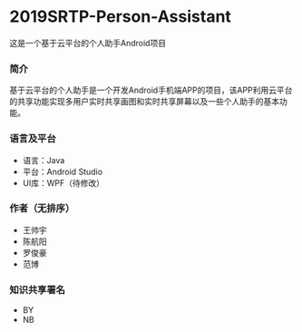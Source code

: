 # 2019SRTP-Person-Assistant
这是一个基于云平台的个人助手Android项目

### 简介

基于云平台的个人助手是一个开发Android手机端APP的项目，该APP利用云平台的共享功能实现多用户实时共享画图和实时共享屏幕以及一些个人助手的基本功能。

### 语言及平台

- 语言：Java
- 平台：Android Studio
- UI库：WPF（待修改）

### 作者（无排序）

- 王帅宇
- 陈航阳
- 罗俊豪
- 范博

### 知识共享署名

- BY
- NB